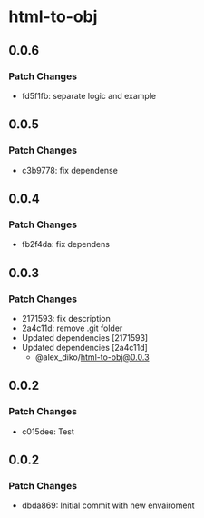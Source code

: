 # html-to-obj

## 0.0.6

### Patch Changes

- fd5f1fb: separate logic and example

## 0.0.5

### Patch Changes

- c3b9778: fix dependense

## 0.0.4

### Patch Changes

- fb2f4da: fix dependens

## 0.0.3

### Patch Changes

- 2171593: fix description
- 2a4c11d: remove .git folder
- Updated dependencies [2171593]
- Updated dependencies [2a4c11d]
  - @alex_diko/html-to-obj@0.0.3

## 0.0.2

### Patch Changes

- c015dee: Test

## 0.0.2

### Patch Changes

- dbda869: Initial commit with new envairoment
